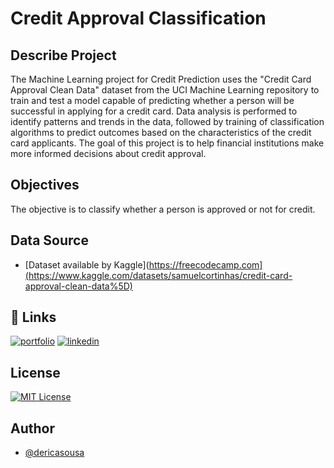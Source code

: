 # Credit Approval Classification




## Describe Project

The Machine Learning project for Credit Prediction uses the "Credit Card Approval Clean Data" dataset from the UCI Machine Learning repository to train and test a model capable of predicting whether a person will be successful in applying for a credit card. Data analysis is performed to identify patterns and trends in the data, followed by training of classification algorithms to predict outcomes based on the characteristics of the credit card applicants. The goal of this project is to help financial institutions make more informed decisions about credit approval.
## Objectives

The objective is to classify whether a person is approved or not for credit.
## Data Source

 - [Dataset available by Kaggle](https://freecodecamp.com](https://www.kaggle.com/datasets/samuelcortinhas/credit-card-approval-clean-data%5D)
 
## 🔗 Links
[![portfolio](https://img.shields.io/badge/my_portfolio-000?style=for-the-badge&logo=ko-fi&logoColor=white)](https://sousade.wordpress.com/)
[![linkedin](https://img.shields.io/badge/linkedin-0A66C2?style=for-the-badge&logo=linkedin&logoColor=white)](https://www.linkedin.com/in/dericasousa/)



## License



[![MIT License](https://img.shields.io/badge/License-MIT-green.svg)](https://choosealicense.com/licenses/mit/)



## Author

- [@dericasousa](https://github.com/dericasousa)
